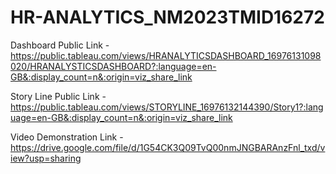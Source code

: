 # HR-ANALYTICS_NM2023TMID16272


Dashboard Public Link - https://public.tableau.com/views/HRANALYTICSDASHBOARD_16976131098020/HRANALYSTICSDASHBOARD?:language=en-GB&:display_count=n&:origin=viz_share_link


Story Line Public Link - https://public.tableau.com/views/STORYLINE_16976132144390/Story1?:language=en-GB&:display_count=n&:origin=viz_share_link


Video Demonstration Link - https://drive.google.com/file/d/1G54CK3Q09TvQ00nmJNGBARAnzFnl_txd/view?usp=sharing
